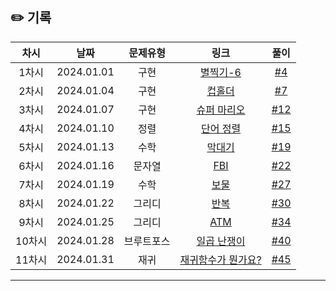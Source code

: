 ## ✏️ 기록   

| 차시 |    날짜    | 문제유형 | 링크 | 풀이 |
|:----:|:---------:|:----:|:-----:|:----:|
| 1차시 | 2024.01.01 |  구현  | [별찍기-6](https://www.acmicpc.net/problem/2443)  | [#4](https://github.com/AlgoLeadMe/AlgoLeadMe-5/pull/4) |
| 2차시 | 2024.01.04 |  구현  | [컵홀더](https://www.acmicpc.net/problem/2810)  | [#7](https://github.com/AlgoLeadMe/AlgoLeadMe-5/pull/7) |
| 3차시 | 2024.01.07 |  구현  | [슈퍼 마리오](https://www.acmicpc.net/problem/2851)  | [#12](https://github.com/AlgoLeadMe/AlgoLeadMe-5/pull/12) |
| 4차시 | 2024.01.10 |  정렬  | [단어 정렬](https://www.acmicpc.net/problem/1181)  | [#15](https://github.com/AlgoLeadMe/AlgoLeadMe-5/pull/15) |
| 5차시 | 2024.01.13 |  수학  | [막대기](https://www.acmicpc.net/problem/1094)  | [#19](https://github.com/AlgoLeadMe/AlgoLeadMe-5/pull/19) |
| 6차시 | 2024.01.16 |  문자열  | [FBI](https://www.acmicpc.net/problem/2857)  | [#22](https://github.com/AlgoLeadMe/AlgoLeadMe-5/pull/22) |
| 7차시 | 2024.01.19 |  수학  | [보물](https://www.acmicpc.net/problem/1026)  | [#27](https://github.com/AlgoLeadMe/AlgoLeadMe-5/pull/27) |
| 8차시 | 2024.01.22 |  그리디  | [반복](https://www.acmicpc.net/problem/19564)  | [#30](https://github.com/AlgoLeadMe/AlgoLeadMe-5/pull/30) |
| 9차시 | 2024.01.25 |  그리디  | [ATM](https://www.acmicpc.net/problem/11399)  | [#34](https://github.com/AlgoLeadMe/AlgoLeadMe-5/pull/34) |
| 10차시 | 2024.01.28 |  브루트포스  | [일곱 난쟁이](https://www.acmicpc.net/problem/2309)  | [#40](https://github.com/AlgoLeadMe/AlgoLeadMe-5/pull/40) |
| 11차시 | 2024.01.31 |  재귀  | [재귀함수가 뭔가요?](https://www.acmicpc.net/problem/17478)  | [#45](https://github.com/AlgoLeadMe/AlgoLeadMe-5/pull/45) |
---

